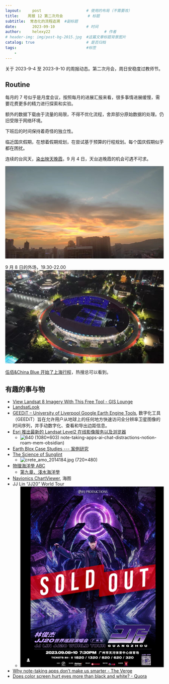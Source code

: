 ```yaml
---
layout:     post   				    # 使用的布局（不需要改）
title:    周报 12 第二次月会			# 标题 
subtitle:  常态化的流程追溯  #副标题
date:       2023-09-10 				# 时间
author:     helexy22 						# 作者
# header-img: img/post-bg-2015.jpg  #这篇文章标题背景图片
catalog: true 						# 是否归档
tags:								#标签
    - 
---
```


关于 2023-9-4 至 2023-9-10 的周报动态。第二次月会，周日安稳度过教师节。

## Routine

每月的 7 号似乎是月度会议，按照每月的进展汇报来看，很多事情进展缓慢，需要花费更多的精力进行探索和实验。

额外的数据下载由于流量的局限，不得不优化流程，舍弃部分原始数据的处理。仍旧受限于网络环境。

下班后的时间保持着奇怪的独立性。

临近国庆假期，在想着假期规划，在尝试基于预算的行程规划。每个国庆假期似乎都在困扰。

连续的台风天，[染出映天晚霞](https://m.mp.oeeee.com/oe/BAAFRD000020230905843834.html)。9 月 4 日，天台追晚霞的机会可遇不可求。

![20230911234728](https://raw.githubusercontent.com/helexy22/images/master/2023/20230911234728.png)

9 月 8 日的外场，19.30-22.00
![20230911234937](https://raw.githubusercontent.com/helexy22/images/master/2023/20230911234937.png)

[伍佰&China Blue 开始了上海行程](https://www.youtube.com/watch?v=Vss_5bOzJ6I)，热搜总可以看到。

## 有趣的事与物

- [View Landsat 8 Imagery With This Free Tool - GIS Lounge](https://www.gislounge.com/view-landsat-imagery-free-tool/)
- [LandsatLook](https://landsatlook.usgs.gov/explore?sat=LANDSAT_8&cloud=10&date=2021-10-30%7C2023-09-02&tr=RT)
- [GEEDiT – University of Liverpool Google Earth Engine Tools](https://liverpoolgee.wordpress.com/geedit-geedit-reviewer/), 数字化工具（GEEDiT）旨在允许用户从地球上的任何地方快速访问全分辨率卫星图像的时间序列，并手动数字化、查看和导出边距信息。
- [Esri 推出最新的 Landsat Level2 在线影像服务以及浏览器](https://mp.weixin.qq.com/s/dokyyr7MlAmnEhjpaL63hw)
  - ![640 (1080×603)](https://mmbiz.qpic.cn/sz_mmbiz_jpg/KeRDq4Cc6XGg4qxEW17oJEGJTjcOibHB082WzTXWPPUzibziceTWDickEtCL4yGPiaqx5QNIxqu4enQFj6F31TwR0sw/640?wx_fmt=jpeg&wxfrom=5&wx_lazy=1&wx_co=1)
note-taking-apps-ai-chat-distractions-notion-roam-mem-obsidian)
- [Earth Blox Case Studies --- 案例研究](https://www.earthblox.io/case-studies)
- [The Science of Sunglint](https://earthobservatory.nasa.gov/images/84333/the-science-of-sunglint)
  - ![crete_amo_2014184.jpg (720×480)](https://eoimages.gsfc.nasa.gov/images/imagerecords/84000/84333/crete_amo_2014184.jpg)
- [物理海洋學 ABC](http://w3.oc.ntu.edu.tw/index.html)
  - [第九章、淺水海洋學](http://w3.oc.ntu.edu.tw/chap9/chap9.htm)
- [Navionics ChartViewer](https://webapp.navionics.com/?lang=en#boating@9&key=gl~eCacatT), 海图
- JJ Lin “JJ20” World Tour
  - ![20230911185110](https://raw.githubusercontent.com/helexy22/images/master/2023/20230911185110.png)
- [Why note-taking apps don’t make us smarter - The Verge](https://www.theverge.com/2023/8/25/23845590/)
- [Does color screen hurt eyes more than black and white? - Quora](https://www.quora.com/Does-color-screen-hurt-eyes-more-than-black-and-white)
